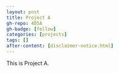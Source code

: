 ```yaml
---
layout: post
title: Project A
gh-repo: 4D5A
gh-badge: [follow]
categories: [projects]
tags: []
after-content: [disclaimer-notice.html]
---
```


This is Project A.